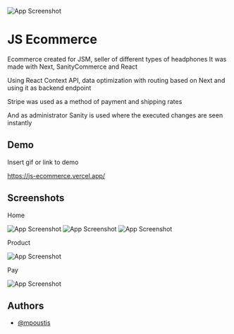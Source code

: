 
![App Screenshot](https://user-images.githubusercontent.com/70088342/160780701-7bb38a57-76bd-49a2-a4ec-49f89c50a7c7.png)

# JS Ecommerce

Ecommerce created for JSM, seller of different types of headphones
It was made with Next, SanityCommerce and React

Using React Context API, data optimization with routing based on Next and using it as backend endpoint

Stripe was used as a method of payment and shipping rates

And as administrator Sanity is used where the executed changes are seen instantly


## Demo

Insert gif or link to demo

https://js-ecommerce.vercel.app/
## Screenshots 
Home

![App Screenshot](https://user-images.githubusercontent.com/70088342/160780701-7bb38a57-76bd-49a2-a4ec-49f89c50a7c7.png)
![App Screenshot](https://user-images.githubusercontent.com/70088342/160780206-9cfe7c0a-3d8e-4a20-a055-b12efebe6c30.png)
![App Screenshot](https://user-images.githubusercontent.com/70088342/160780265-692d37ac-7209-4d53-957a-e94b37d123c0.png)

Product

![App Screenshot](https://user-images.githubusercontent.com/70088342/160780381-7c947640-422e-4729-abae-21911e9bc716.png)

Pay

![App Screenshot](https://user-images.githubusercontent.com/70088342/160780549-111ed048-cd4b-4740-b2fd-2c6fc3520c52.png)


## Authors

- [@mpoustis](https://www.github.com/mpoustis)

